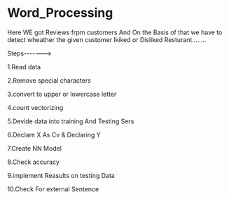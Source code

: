# Word_Processing


Here WE got Reviews frpm customers And On the Basis of that we have to detect wheather  the given customer lkiked or Disliked Resturant........

Steps------->

1.Read data 

2.Remove special characters

3.convert to upper or lowercase letter

4.count vectorizing

5.Devide data into training And Testing Sers

6.Declare X As Cv & Declaring Y

7.Create NN Model

8.Check accuracy

9.implement Reasults on testing Data

10.Check For external Sentence
